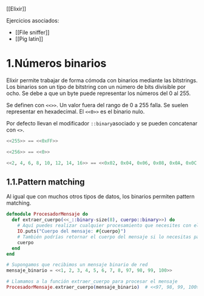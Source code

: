 [[Elixir]]

Ejercicios asociados:
+ [[File sniffer]]
+ [[Pig latin]]

# 1.Números binarios
Elixir permite trabajar de forma cómoda con binarios mediante las bitstrings. Los binarios son un tipo de bitstring con un número de bits divisible por ocho. Se debe a que un byte puede representar los números del 0 al 255.

Se definen con `<<>>`. Un valor fuera del rango de 0 a 255 falla. Se suelen representar en hexadecimal. El `<<0>>` es el binario nulo.

Por defecto llevan el modificador `::binary`asociado y se pueden concatenar con `<>`.

```elixir
<<255>> == <<0xFF>>

<<256>> == <<0>>

<<2, 4, 6, 8, 10, 12, 14, 16>> == <<0x02, 0x04, 0x06, 0x08, 0x0A, 0x0C, 0x0E, 0x10>>
```

## 1.1.Pattern matching
Al igual que con muchos otros tipos de datos, los binarios permiten pattern matching.

```elixir
defmodule ProcesadorMensaje do
  def extraer_cuerpo(<<_::binary-size(8), cuerpo::binary>>) do
    # Aquí puedes realizar cualquier procesamiento que necesites con el cuerpo del mensaje
    IO.puts("Cuerpo del mensaje: #{cuerpo}")
    # También podrías retornar el cuerpo del mensaje si lo necesitas para más procesamiento
    cuerpo
  end
end

# Supongamos que recibimos un mensaje binario de red
mensaje_binario = <<1, 2, 3, 4, 5, 6, 7, 8, 97, 98, 99, 100>>

# Llamamos a la función extraer_cuerpo para procesar el mensaje
ProcesadorMensaje.extraer_cuerpo(mensaje_binario)  # <<97, 98, 99, 100>>

```